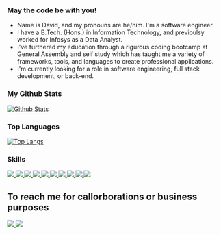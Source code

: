 
### May the code be with you! 

- Name is David, and my pronouns are he/him. I'm a software engineer.
- I have a B.Tech. (Hons.) in Information Technology, and previoulsy worked for Infosys as a Data Analyst. 
- I've furthered my education through a rigurous coding bootcamp at General Assembly and self study which has taught me a variety of frameworks, tools, and languages to create professional applications. 
- I'm currently looking for a role in software engineering, full stack development, or back-end. 

### My Github Stats

<!-- [![David's GitHub stats](https://github-readme-stats-khaki-rho.vercel.app/api?username=goodecoder&show_icons=true&theme=nord)](https://github.com/goodecoder/github-readme-stats) -->
 <a href="https://github.com/anuraghazra/github-readme-stats" >
      <img src="https://github-readme-stats-khaki-rho.vercel.app/api?username=goodecoder&show_icons=true&include_all_commits=true&count_private=true&theme=nord"
           alt="Github Stats" />
    </a>

### Top Languages
[![Top Langs](https://github-readme-stats-khaki-rho.vercel.app/api/top-langs/?username=goodecoder&theme=tokyonight)](https://github.com/goodecoder/github-readme-stats)

### Skills

<a href="#">
<img src='https://img.shields.io/badge/html5-%23E34F26.svg?style=for-the-badge&logo=html5&logoColor=white'/>
</a>
<a href="#">
<img src='https://img.shields.io/badge/css3-%231572B6.svg?style=for-the-badge&logo=css3&logoColor=white'/>
</a>
<a href="#">
<img src='https://img.shields.io/badge/javascript-%23323330.svg?style=for-the-badge&logo=javascript&logoColor=%23F7DF1E'/>
</a>
<a href="#">
<img src='https://img.shields.io/badge/MongoDB-%234ea94b.svg?style=for-the-badge&logo=mongodb&logoColor=white'/>
</a>
<a href="#">
<img src='https://img.shields.io/badge/node.js-6DA55F?style=for-the-badge&logo=node.js&logoColor=white'/>
</a>
<a href="#">
<img src="https://img.shields.io/badge/Java-CA4245?style=for-the-badge&logo=coffeescript&logoColor=white"/>
</a>
<a href="#">
<img src='https://img.shields.io/badge/react-%2320232a.svg?style=for-the-badge&logo=react&logoColor=%2361DAFB'/>
</a>
<a href="#">
<img src="https://img.shields.io/badge/Jest-323330?style=for-the-badge&logo=Jest&logoColor=white"/>
</a>
<a href="#">
<img src='https://img.shields.io/badge/TypeScript-007ACC?style=for-the-badge&logo=typescript&logoColor=white'/>
</a>
<a href="#">
<img src='https://img.shields.io/badge/git-%23F05033.svg?style=for-the-badge&logo=git&logoColor=white'/>
</a>

## To reach me for callorborations or business purposes
<a href="mailto: dwhitegoode@gmail.com">
<img src='https://img.shields.io/badge/Gmail-D14836?style=for-the-badge&logo=gmail&logoColor=white'/>
</a>
<a href="https://www.linkedin.com/in/davidwhitegoode/">
<img src='https://img.shields.io/badge/linkedin-%230077B5.svg?style=for-the-badge&logo=linkedin&logoColor=white'/>
</a>
